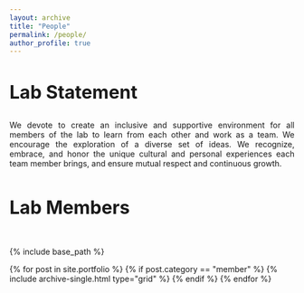 ```yaml
---
layout: archive
title: "People"
permalink: /people/
author_profile: true
---
```


<div class="row" style="margin-bottom: 50px;">
  <div class="col-md-12 text-center">
    <h1 style="font-size: 2rem; font-weight: bold; margin-bottom: 30px;">Lab Statement</h1> 
  </div>
  <div class="col-md-12">
    <p style="text-align: justify; max-width: 900px; margin: 0 auto;">
      We devote to create an inclusive and supportive environment for all members of the lab to learn from each other and work as a team. 
      We encourage the exploration of a diverse set of ideas. We recognize, embrace, and honor the unique cultural and personal experiences each team member brings, and ensure mutual respect and continuous growth.
    </p>
  </div>
</div>

<h1 class="text-center" style="font-size: 2rem; margin-bottom: 50px;">Lab Members</h1>

{% include base_path %}

<div class="grid__wrapper">
  {% for post in site.portfolio %}
    {% if post.category == "member" %}
      {% include archive-single.html type="grid" %}
    {% endif %}
  {% endfor %}
</div>

<!--
<h1 class="text-center" style="font-size: 2rem; margin: 50px 0;">Lab Alumni</h1>

<div class="grid__wrapper">
  {% for post in site.portfolio %}
    {% if post.category == "alumni" %}
      {% include archive-single.html type="grid" %}
    {% endif %}
  {% endfor %}
</div>
-->
